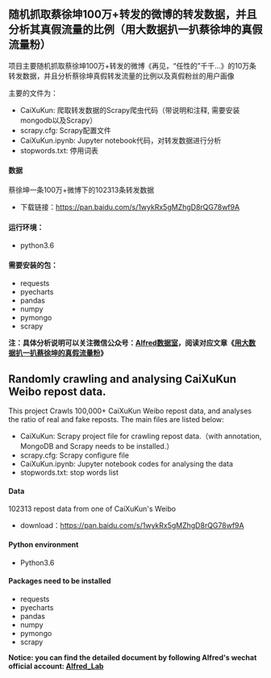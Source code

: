 ## 随机抓取蔡徐坤100万+转发的微博的转发数据，并且分析其真假流量的比例（用大数据扒一扒蔡徐坤的真假流量粉）

项目主要随机抓取蔡徐坤100万+转发的微博《再见，“任性的”千千…》的10万条转发数据，并且分析蔡徐坤真假转发流量的比例以及真假粉丝的用户画像

主要的文件为：
- CaiXuKun: 爬取转发数据的Scrapy爬虫代码（带说明和注释, 需要安装mongodb以及Scrapy）
- scrapy.cfg: Scrapy配置文件
- CaiXuKun.ipynb: Jupyter notebook代码，对转发数据进行分析
- stopwords.txt: 停用词表

#### 数据
蔡徐坤一条100万+微博下的102313条转发数据
- 下载链接：https://pan.baidu.com/s/1wykRx5gMZhgD8rQG78wf9A

#### 运行环境：
- python3.6

#### 需要安装的包：
- requests
- pyecharts
- pandas
- numpy
- pymongo
- scrapy

**注：具体分析说明可以关注微信公众号：[Alfred数据室](https://wx1.sinaimg.cn/mw690/007yVcwsgy1g03lo67ikoj30u00f0ta0.jpg)，阅读对应文章《[用大数据扒一扒蔡徐坤的真假流量粉](https://mp.weixin.qq.com/s/j1kgf2RR7jssbWa7uWC-uA)》**


## Randomly crawling and analysing CaiXuKun Weibo repost data.

This project Crawls 100,000+ CaiXuKun Weibo repost data, and analyses the ratio of real and fake reposts.
The main files are listed below:
- CaiXuKun: Scrapy project file for crawling repost data.（with annotation, MongoDB and Scrapy needs to be installed.）
- scrapy.cfg: Scrapy configure file
- CaiXuKun.ipynb: Jupyter notebook codes for analysing the data
- stopwords.txt: stop words list


#### Data
102313 repost data from one of CaiXuKun's Weibo
- download：https://pan.baidu.com/s/1wykRx5gMZhgD8rQG78wf9A

#### Python environment
- Python3.6

#### Packages need to be installed
- requests
- pyecharts
- pandas
- numpy
- pymongo
- scrapy

**Notice: you can find the detailed document by following Alfred's wechat official account: [Alfred_Lab](https://wx1.sinaimg.cn/mw690/007yVcwsgy1g03lo67ikoj30u00f0ta0.jpg)**
